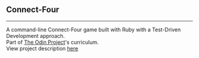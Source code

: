 ## Connect-Four

---

A command-line Connect-Four game built with Ruby with a Test-Driven Development approach.  
Part of [The Odin Project](https://www.theodinproject.com/)'s curriculum.  
View project description [here](https://www.theodinproject.com/courses/ruby-programming/lessons/testing-your-ruby-code)